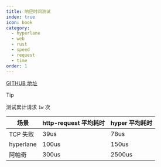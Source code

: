 ```yaml
---
title: 响应时间测试
index: true
icon: book
category:
  - hyperlane
  - web
  - rust
  - speed
  - request
  - time
order: 1
---
```


<Share colorful />

[GITHUB 地址](https://github.com/ltpp-universe/test-request)

> [!tip]
> 测试累计请求 `1w` 次

| 场景      | http-request 平均耗时 | hyper 平均耗时 |
| --------- | --------------------- | -------------- |
| TCP 失败  | 39us                  | 78us           |
| hyperlane | 100us                 | 150us          |
| 阿帕奇    | 300us                 | 2500us         |

<Bottom />
